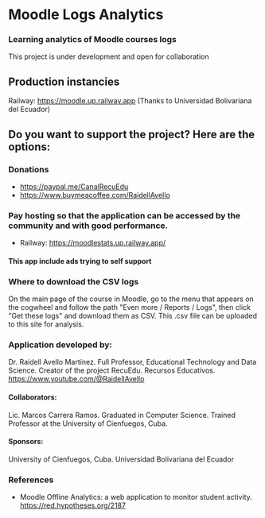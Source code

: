 # Moodle Logs Analytics
### Learning analytics of Moodle courses logs  
This project is under development and open for collaboration

## Production instancies
Railway: https://moodle.up.railway.app (Thanks to Universidad Bolivariana del Ecuador)

## Do you want to support the project? Here are the options: 
### Donations
- https://paypal.me/CanalRecuEdu
- https://www.buymeacoffee.com/RaidellAvello
### Pay hosting so that the application can be accessed by the community and with good performance.
- Railway: https://moodlestats.up.railway.app/
#### This app include ads trying to self support 

### Where to download the CSV logs
On the main page of the course in Moodle, go to the menu that appears on the cogwheel and follow the path "Even more / Reports / Logs", then click "Get these logs" and download them as CSV. This .csv file can be uploaded to this site for analysis.
   
### Application developed by:
Dr. Raidell Avello Martínez. Full Professor, Educational Technology and Data Science. Creator of the project RecuEdu. Recursos Educativos. https://www.youtube.com/@RaidellAvello

#### Collaborators:
Lic. Marcos Carrera Ramos. Graduated in Computer Science. Trained Professor at the University of Cienfuegos, Cuba.

#### Sponsors:
University of Cienfuegos, Cuba.
Universidad Bolivariana del Ecuador

### References
 - Moodle Offline Analytics: a web application to monitor student activity. https://red.hypotheses.org/2187

